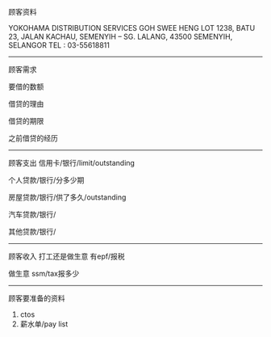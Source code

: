 顾客资料

YOKOHAMA DISTRIBUTION SERVICES GOH SWEE HENG LOT 1238, BATU 23, JALAN KACHAU, SEMENYIH – SG. LALANG, 43500 SEMENYIH, SELANGOR TEL : 03-55618811

-----------------
顾客需求


要借的数额

借贷的理由

借贷的期限

之前借贷的经历


--------------
顾客支出
信用卡/银行/limit/outstanding


个人贷款/银行/分多少期

房屋贷款/银行/供了多久/outstanding

汽车贷款/银行/


其他贷款/银行/

-----------
顾客收入
打工还是做生意
有epf/报税

做生意 ssm/tax报多少

-------
顾客要准备的资料
1. ctos
2. 薪水单/pay list





